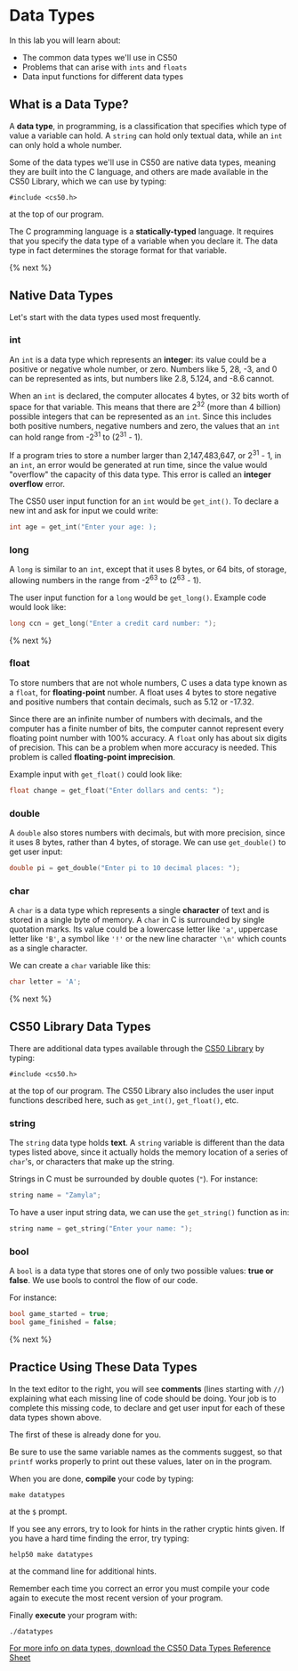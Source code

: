 # Data Types

In this lab you will learn about:

- The common data types we'll use in CS50
- Problems that can arise with `ints` and `floats`
- Data input functions for different data types

## What is a Data Type?

A **data type**, in programming, is a classification that specifies which type of value a variable can hold. A `string` can hold only textual data, while an `int` can only hold a whole number.

Some of the data types we'll use in CS50 are native data types, meaning they are built into the C language, and others are made available in the CS50 Library, which we can use by typing:

```
#include <cs50.h>
```

at the top of our program.

The C programming language is a **statically-typed** language. It requires that you specify the data type of a variable when you declare it. The data type in fact determines the storage format for that variable.

{% next %}

## Native Data Types

Let's start with the data types used most frequently.

### int

An `int` is a data type which represents an **integer**: its value could be a positive or negative whole number, or zero. Numbers like 5, 28, -3, and 0 can be represented as ints, but numbers like 2.8, 5.124, and -8.6 cannot.

When an `int` is declared, the computer allocates 4 bytes, or 32 bits worth of space for that variable. This means that there are 2<sup>32</sup> (more than 4 billion) possible integers that can be represented as an `int`. Since this includes both positive numbers, negative numbers and zero, the values that an `int` can hold range from -2<sup>31</sup> to (2<sup>31</sup> - 1).

If a program tries to store a number larger than 2,147,483,647, or 2<sup>31</sup> - 1, in an `int`, an error would be generated at run time, since the value would "overflow" the capacity of this data type. This error is called an **integer overflow** error.

The CS50 user input function for an `int` would be `get_int()`. To declare a new int and ask for input we could write:

```c
int age = get_int("Enter your age: );
```

### long

A `long` is similar to an `int`, except that it uses 8 bytes, or 64 bits, of storage, allowing numbers in the range from -2<sup>63</sup> to (2<sup>63</sup> - 1).

The user input function for a `long` would be `get_long()`. Example code would look like:

```c
long ccn = get_long("Enter a credit card number: ");
```

{% next %}

### float

To store numbers that are not whole numbers, C uses a data type known as a `float`, for **floating-point** number. A float uses 4 bytes to store negative and positive numbers that contain decimals, such as 5.12 or -17.32.

Since there are an infinite number of numbers with decimals, and the computer has a finite number of bits, the computer cannot represent every floating point number with 100% accuracy. A `float` only has about six digits of precision. This can be a problem when more accuracy is needed. This problem is called **floating-point imprecision**.

Example input with `get_float()` could look like:

```c
float change = get_float("Enter dollars and cents: ");
```

### double

A `double` also stores numbers with decimals, but with more precision, since it uses 8 bytes, rather than 4 bytes, of storage. We can use `get_double()` to get user input:

```c
double pi = get_double("Enter pi to 10 decimal places: ");
```

### char

A `char` is a data type which represents a single **character** of text and is stored in a single byte of memory. A `char` in C is surrounded by single quotation marks.  Its value could be a lowercase letter like `'a'`, uppercase letter like `'B'`, a symbol like `'!'` or the new line character `'\n'` which counts as a single character.

We can create a `char` variable like this:

```c
char letter = 'A';
```


{% next %}

## CS50 Library Data Types

There are additional data types available through the [CS50 Library](https://man.cs50.io/) by typing:

```
#include <cs50.h>
```

at the top of our program. The CS50 Library also includes the user input functions described here, such as `get_int()`, `get_float()`, etc.


### string

The `string` data type holds **text**. A `string` variable is different than the data types listed above, since it actually holds the memory location of a series of `char`'s, or characters that make up the string.

Strings in C must be surrounded by double quotes (`"`). For instance:

```c
string name = "Zamyla";
```

To have a user input string data, we can use the `get_string()` function as in:

```c
string name = get_string("Enter your name: ");
```

### bool

A `bool` is a data type that stores one of only two possible values: **true or false**. We use bools to control the flow of our code.

For instance:

```c
bool game_started = true;
bool game_finished = false;
```
<!--
{% spoiler "More on Data Types" %}

{% video https://www.youtube.com/watch?v=Fc9htmvVZ9U %}

{% endspoiler %}
-->

{% next %}

## Practice Using These Data Types

In the text editor to the right, you will see **comments** (lines starting with `//`) explaining what each missing line of code should be doing. Your job is to complete this missing code, to declare and get user input for each of these data types shown above.

The first of these is already done for you.

Be sure to use the same variable names as the comments suggest, so that `printf` works properly to print out these values, later on in the program.

When you are done, **compile** your code by typing:

```
make datatypes
```

at the `$` prompt.

If you see any errors, try to look for hints in the rather cryptic hints given. If you have a hard time finding the error, try typing:

```
help50 make datatypes
```
at the command line for additional hints.

Remember each time you correct an error you must compile your code again to execute the most recent version of your program.

Finally **execute** your program with:

```
./datatypes
```

<!--

{% next %}

## Testing

### Correctness

Before turning in your solution, be sure to test the correctness of your program with check50, by executing the below:

```
check50 <slug goes here>
```

### Style

If you pass all the check50 test cases, and get all green smiley faces, try checking style50, as with:

```
style50 datatypes.c
```

When your program compiles and passes the style test, you have completed Data Types!

## Submit

To submit your code, execute

```
submit50 <slug>
```

Your submission should be graded for corretness and style withing a few minutes on [cs50.me](https://cs50.me/) -->

[For more info on data types, download the CS50 Data Types Reference Sheet](https://cs50.harvard.edu/ap/2020/assets/pdfs/data_types.pdf)
